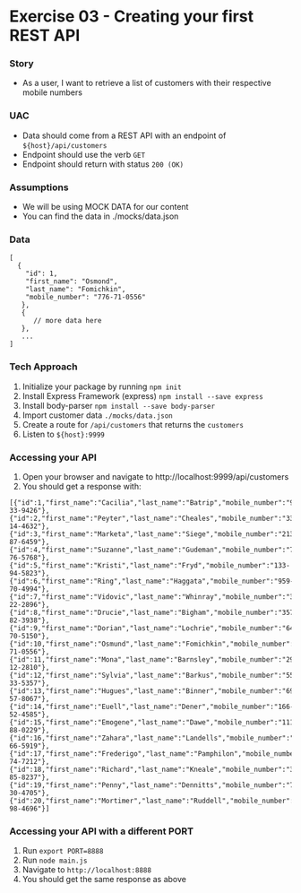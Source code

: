 # Exercise 03 - Creating your first REST API

### Story

- As a user, I want to retrieve a list of customers with their respective mobile numbers

### UAC

- Data should come from a REST API with an endpoint of `${host}/api/customers`
- Endpoint should use the verb `GET`
- Endpoint should return with status `200 (OK)`

### Assumptions

- We will be using MOCK DATA for our content
- You can find the data in ./mocks/data.json

### Data

```
[
  { 
    "id": 1,
    "first_name": "Osmond",
    "last_name": "Fomichkin",
    "mobile_number": "776-71-0556"
   },
   {
      // more data here
   },
   ...
]
```

### Tech Approach

1. Initialize your package by running `npm init`
2. Install Express Framework (express) `npm install --save express`
3. Install body-parser `npm install --save body-parser`
4. Import customer data `./mocks/data.json`
5. Create a route for `/api/customers` that returns the `customers`
6. Listen to `${host}:9999`

### Accessing your API

1. Open your browser and navigate to http://localhost:9999/api/customers
2. You should get a response with:
```
[{"id":1,"first_name":"Cacilia","last_name":"Batrip","mobile_number":"967-33-9426"},{"id":2,"first_name":"Peyter","last_name":"Cheales","mobile_number":"335-14-4632"},{"id":3,"first_name":"Marketa","last_name":"Siege","mobile_number":"213-87-6459"},{"id":4,"first_name":"Suzanne","last_name":"Gudeman","mobile_number":"714-76-5768"},{"id":5,"first_name":"Kristi","last_name":"Fryd","mobile_number":"133-94-5823"},{"id":6,"first_name":"Ring","last_name":"Haggata","mobile_number":"959-70-4994"},{"id":7,"first_name":"Vidovic","last_name":"Whinray","mobile_number":"311-22-2896"},{"id":8,"first_name":"Drucie","last_name":"Bigham","mobile_number":"357-82-3938"},{"id":9,"first_name":"Dorian","last_name":"Lochrie","mobile_number":"642-70-5150"},{"id":10,"first_name":"Osmund","last_name":"Fomichkin","mobile_number":"776-71-0556"},{"id":11,"first_name":"Mona","last_name":"Barnsley","mobile_number":"291-12-2810"},{"id":12,"first_name":"Sylvia","last_name":"Barkus","mobile_number":"558-33-5357"},{"id":13,"first_name":"Hugues","last_name":"Binner","mobile_number":"699-57-8067"},{"id":14,"first_name":"Euell","last_name":"Dener","mobile_number":"166-52-4585"},{"id":15,"first_name":"Emogene","last_name":"Dawe","mobile_number":"111-88-0229"},{"id":16,"first_name":"Zahara","last_name":"Landells","mobile_number":"413-66-5919"},{"id":17,"first_name":"Frederigo","last_name":"Pamphilon","mobile_number":"891-74-7212"},{"id":18,"first_name":"Richard","last_name":"Kneale","mobile_number":"358-85-8237"},{"id":19,"first_name":"Penny","last_name":"Dennitts","mobile_number":"764-30-4705"},{"id":20,"first_name":"Mortimer","last_name":"Ruddell","mobile_number":"378-98-4696"}]
```

### Accessing your API with a different PORT

1. Run `export PORT=8888`
2. Run `node main.js`
3. Navigate to `http://localhost:8888`
4. You should get the same response as above
